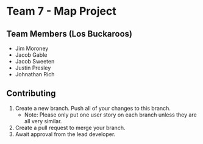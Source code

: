 # Team 7 - Map Project
## Team Members (Los Buckaroos)
- Jim Moroney
- Jacob Gable
- Jacob Sweeten
- Justin Presley
- Johnathan Rich

## Contributing
1. Create a new branch. Push all of your changes to this branch.
	- Note: Please only put one user story on each branch unless they are all very similar.
2. Create a pull request to merge your branch.
3. Await approval from the lead developer.